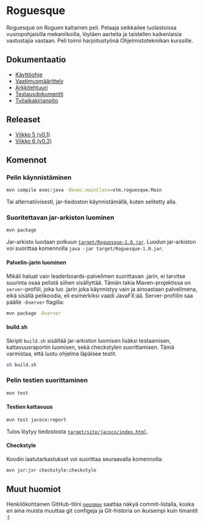 # Roguesque
Roguesque on Roguen kaltainen peli. Pelaaja seikkailee luolastoissa
vuoropohjaisilla mekaniikoilla, löytäen aarteita ja taistellen
kaikenlaisia vastustajia vastaan. Peli toimii harjoitustyönä
Ohjelmistotekniikan kurssille.

## Dokumentaatio
- [Käyttöohje](dokumentaatio/manual.md)
- [Vaatimusmäärittely](dokumentaatio/vaatimusmaarittely.md)
- [Arkkitehtuuri](dokumentaatio/arkkitehtuuri.md)
- [Testausdokumentti](dokumentaatio/testaus.md)
- [Työaikakirjanpito](dokumentaatio/tuntikirjanpito.md)

## Releaset
- [Viikko 5 (v0.1)](https://github.com/pcjens/otm-roguesque/releases/tag/v0.1)
- [Viikko 6 (v0.3)](https://github.com/pcjens/otm-roguesque/releases/tag/v0.3)

## Komennot
### Pelin käynnistäminen
```sh
mvn compile exec:java -Dexec.mainClass=otm.roguesque.Main
```
Tai alternatiivisesti, jar-tiedoston käynnistämällä, kuten selitetty
alla.

### Suoritettavan jar-arkiston luominen
```sh
mvn package
```
Jar-arkisto luodaan polkuun
[`target/Roguesque-1.0.jar`](target/Roguesque-1.0.jar). Luodun
jar-arkiston voi suorittaa komennolla `java -jar
target/Roguesque-1.0.jar`.

#### Palvelin-jarin luominen
Mikäli haluat vain leaderboards-palvelimen suorittavan .jarin, ei
tarvitse suurinta osaa pelistä siihen sisällyttää. Tämän takia
Maven-projektissa on `server`-profiili, joka luo .jarin joka
käynnistyy vain ja ainoastaan palvelimena, eikä sisällä pelikoodia,
eli esimerkiksi vaadi JavaFX:ää. Server-profiilin saa päälle
`-Dserver` flagilla:
```sh
mvn package -Dserver
```

#### build.sh
Skripti `build.sh` sisältää jar-arkiston luomisen lisäksi testaamisen,
kattavuusraportin luomisen, sekä checkstylen suorittamisen. Tämä
varmistaa, että luotu ohjelma läpäisee testit.
```sh
sh build.sh
```

### Pelin testien suorittaminen
```sh
mvn test
```

#### Testien kattavuus
```sh
mvn test jacoco:report
```
Tulos löytyy tiedostosta
[`target/site/jacoco/index.html`](target/site/jacoco/index.html).

#### Checkstyle
Koodin laatutarkastukset voi suorittaa seuraavalla komennolla:
```sh
mvn jxr:jxr checkstyle:checkstyle
```

## Muut huomiot
Henkilökohtainen GitHub-tilini [`neonmoe`](https://github.com/neonmoe/)
saattaa näkyä commit-listalla, koska en aina muista muuttaa git configeja 
ja Git-historia on ikuisempi kuin timantit :)
